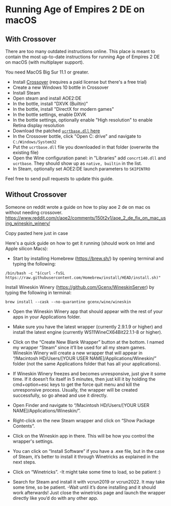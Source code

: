 # Running Age of Empires 2 DE on macOS

## With Crossover

There are too many outdated instructions online. This place is meant to contain the most up-to-date instructions for running Age of Empires 2 DE on macOS (with multiplayer support).

You need MacOS Big Sur 11.1 or greater.

- Install [Crossover](https://www.codeweavers.com/crossover) (requires a paid license but there's a free trial)
- Create a new Windows 10 bottle in Crossover
- Install Steam
- Open steam and install AOE2:DE
- In the bottle, install "DXVK (Builtin)"
- In the bottle, install "DirectX for modern games"
- In the bottle settings, enable DXVK
- In the bottle settings, optionally enable "High resolution" to enable Retina display resolution
- Download the patched [`ucrtbase.dll` here](https://community.pcgamingwiki.com/files/file/2081-ucrtbasedll-extracted-from-microsoft-visual-c-2015-redistributable-update-3-rc/)
- In the Crossover bottle, click "Open C: drive" and navigate to `C:/Windows/System32`
- Put the `ucrtbase.dll` file you downloaded in that folder (overwrite the existing file)
- Open the Wine configuration panel: in "Libraries" add `concrt140.dll` and `ucrtbase`. They should show up as `native, builtin` in the list.
- In Steam, optionally set AOE2:DE launch parameters to `SKIPINTRO`

Feel free to send pull requests to update this guide.

## Without Crossover

Someone on reddit wrote a guide on how to play aoe 2 de on mac os without needing crossover. https://www.reddit.com/r/aoe2/comments/150t2v1/aoe_2_de_fix_on_mac_using_wineskin_winery/

Copy pasted here just in case

Here's a quick guide on how to get it running (should work on Intel and Apple silicon Macs):

- Start by installing Homebrew (https://brew.sh/) by opening terminal and typing the following:

`/bin/bash -c "$(curl -fsSL https://raw.githubusercontent.com/Homebrew/install/HEAD/install.sh)"`

Install Wineskin Winery (https://github.com/Gcenx/WineskinServer) by typing the following in terminal:

`brew install --cask --no-quarantine gcenx/wine/wineskin`

- Open the Wineskin Winery app that should appear with the rest of your apps in your Applications folder.

- Make sure you have the latest wrapper (currently 2.9.1.9 or higher) and install the latest engine (currently WS11WineCX64Bit22.1.1-8 or higher).
 
- Click on the “Create New Blank Wrapper” button at the bottom. I named my wrapper “Steam” since it’ll be used for all my steam games. Wineskin Winery will create a new wrapper that will appear in “/Macintosh HD/Users/[YOUR USER NAME]/Applications/Wineskin/” folder (not the same Applications folder that has all your applications).
 
- If Wineskin Winery freezes and becomes unresponsive, just give it some time. If it doesn’t fix itself in 5 minutes, then just kill it by holding the cmd+option+esc keys to get the force quit menu and kill the unresponsive process. Usually, the wrapper will be created successfully, so go ahead and use it directly.
     
- Open Finder and navigate to “/Macintosh HD/Users/[YOUR USER NAME]/Applications/Wineskin/”.
     
- Right-click on the new Steam wrapper and click on “Show Package Contents”.
     
- Click on the Wineskin app in there. This will be how you control the wrapper's settings.
    
- You can click on “Install Software” if you have a .exe file, but in the case of Steam, it’s better to install it through Winetricks as explained in the next steps.
     
- Click on “Winetricks”.
-It might take some time to load, so be patient :)
     
- Search for Steam and install it with vcrun2019 or vcrun2022. It may take some time, so be patient.
-Wait until it’s done installing and it should work afterwards! Just close the winetricks page and launch the wrapper directly like you’d do with any other app.
